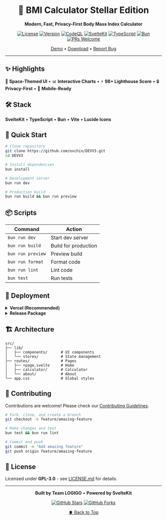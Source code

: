<div align="center">

# 🚀 BMI Calculator Stellar Edition

**Modern, Fast, Privacy-First Body Mass Index Calculator**

[![License](https://img.shields.io/badge/license-GPL--3.0-blue.svg?style=plastic)](LICENSE.md)
[![Version](https://img.shields.io/badge/version-1.0-brightgreen.svg?style=plastic)](https://github.com/oxchin/DEVV3/releases)
[![CodeQL](https://github.com/oxchin/DEVV3/workflows/CodeQL%20Security%20Scan/badge.svg?style=plastic)](https://github.com/oxchin/DEVV3/security/code-scanning)
[![SvelteKit](https://img.shields.io/badge/SvelteKit-FF3E00?style=plastic&logo=svelte&logoColor=white)](https://kit.svelte.dev)
[![TypeScript](https://img.shields.io/badge/TypeScript-3178C6?style=plastic&logo=typescript&logoColor=white)](https://www.typescriptlang.org)
[![Bun](https://img.shields.io/badge/Bun-000000?style=plastic&logo=bun&logoColor=white)](https://bun.sh)
[![PRs Welcome](https://img.shields.io/badge/PRs-welcome-brightgreen.svg?style=plastic)](CONTRIBUTING.md)

[Demo](https://devv-3.vercel.app) • [Download](https://github.com/oxchin/DEVV3/releases) • [Report Bug](https://github.com/oxchin/DEVV3/issues)

</div>

---

## ✨ Highlights

🎨 **Space-Themed UI** • 📊 **Interactive Charts** • ⚡ **98+ Lighthouse Score** • 🔒 **Privacy-First** • 📱 **Mobile-Ready**

## 🛠️ Stack

**SvelteKit** • **TypeScript** • **Bun** • **Vite** • **Lucide Icons**

## 🚀 Quick Start

```bash
# Clone repository
git clone https://github.com/oxchin/DEVV3.git
cd DEVV3

# Install dependencies
bun install

# Development server
bun run dev

# Production build
bun run build && bun run preview
```

## 📦 Scripts

| Command | Action |
|---------|--------|
| `bun run dev` | Start dev server |
| `bun run build` | Build for production |
| `bun run preview` | Preview build |
| `bun run format` | Format code |
| `bun run lint` | Lint code |
| `bun test` | Run tests |

## 🚢 Deployment

<details>
<summary><b>Vercel (Recommended)</b></summary>

1. Push to GitHub
2. Import on [Vercel](https://vercel.com)
3. Deploy automatically ✨
</details>

<details>
<summary><b>Release Package</b></summary>

Download from [Releases](https://github.com/oxchin/DEVV3/releases) and extract:

```bash
unzip bmi-stellar-edition-1.0.zip -d bmi-calculator
cd bmi-calculator
bun install
bun run preview
```
</details>

## 🏗️ Architecture

```
src/
├── lib/
│   ├── components/      # UI components
│   └── stores/          # State management
├── routes/              # Pages
│   ├── +page.svelte     # Home
│   ├── calculator/      # Calculator
│   └── about/           # About
└── app.css              # Global styles
```

## 🤝 Contributing

Contributions are welcome! Please check our [Contributing Guidelines](.github/CONTRIBUTING.md).

```bash
# Fork, clone, and create a branch
git checkout -b feature/amazing-feature

# Make changes and test
bun test && bun run lint

# Commit and push
git commit -m "Add amazing feature"
git push origin feature/amazing-feature
```

## 📄 License

Licensed under **GPL-3.0** - see [LICENSE.md](LICENSE.md) for details.

---

<div align="center">

**Built by Team LOGIGO** • **Powered by SvelteKit**

[![GitHub Stars](https://img.shields.io/github/stars/oxchin/DEVV3?style=social)](https://github.com/oxchin/DEVV3)
[![GitHub Forks](https://img.shields.io/github/forks/oxchin/DEVV3?style=social)](https://github.com/oxchin/DEVV3/fork)

[⬆ Back to Top](#-bmi-calculator-stellar-edition)

</div>
